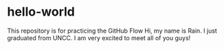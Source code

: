 # hello-world
This repository is for practicing the GitHub Flow
Hi, my name is Rain. I just graduated from UNCC. I am very excited to meet all of you guys!
